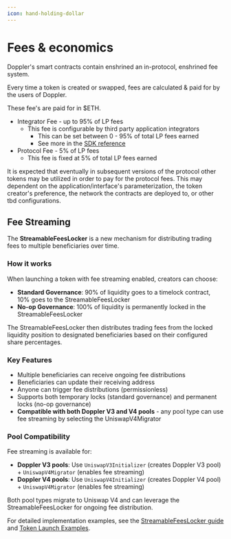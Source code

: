 ```yaml
---
icon: hand-holding-dollar
---
```


# Fees & economics

Doppler's smart contracts contain enshrined an in-protocol, enshrined fee system.&#x20;

Every time a token is created or swapped, fees are calculated & paid for by the users of Doppler.&#x20;

These fee's are paid for in $ETH.&#x20;

* Integrator Fee - up to 95% of LP fees
  * This fee is configurable by third party application integrators&#x20;
    * This can be set between 0 - 95% of total LP fees earned
    * See more in the [SDK reference](/doppler-v3-sdk-reference/factory.md)
*   Protocol Fee - 5% of LP fees
    * This fee is fixed at 5% of total LP fees earned

It is expected that eventually in subsequent versions of the protocol other tokens may be utilized in order to pay for the protocol fees. This may dependent on the application/interface's parameterization, the token creator's preference, the network the contracts are deployed to, or other tbd configurations.

## Fee Streaming 

The **StreamableFeesLocker** is a new mechanism for distributing trading fees to multiple beneficiaries over time.

### How it works

When launching a token with fee streaming enabled, creators can choose:

* **Standard Governance**: 90% of liquidity goes to a timelock contract, 10% goes to the StreamableFeesLocker
* **No-op Governance**: 100% of liquidity is permanently locked in the StreamableFeesLocker

The StreamableFeesLocker then distributes trading fees from the locked liquidity position to designated beneficiaries based on their configured share percentages.

### Key Features

* Multiple beneficiaries can receive ongoing fee distributions
* Beneficiaries can update their receiving address
* Anyone can trigger fee distributions (permissionless)  
* Supports both temporary locks (standard governance) and permanent locks (no-op governance)
* **Compatible with both Doppler V3 and V4 pools** - any pool type can use fee streaming by selecting the UniswapV4Migrator

### Pool Compatibility

Fee streaming is available for:
- **Doppler V3 pools**: Use `UniswapV3Initializer` (creates Doppler V3 pool) + `UniswapV4Migrator` (enables fee streaming)
- **Doppler V4 pools**: Use `UniswapV4Initializer` (creates Doppler V4 pool) + `UniswapV4Migrator` (enables fee streaming)

Both pool types migrate to Uniswap V4 and can leverage the StreamableFeesLocker for ongoing fee distribution.

For detailed implementation examples, see the [StreamableFeesLocker guide](/doppler-v4-sdk-reference/streamable-fees-locker.md) and [Token Launch Examples](/doppler-v4-sdk-reference/token-launch-examples.md).
